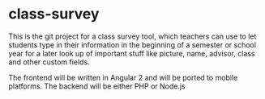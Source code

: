 # class-survey

This is the git project for a class survey tool, which teachers can use to let students type in their information in the beginning of a semester or school year for a later look up of important stuff like picture, name, advisor, class and other custom fields.

The frontend will be written in Angular 2 and will be ported to mobile platforms. The backend will be either PHP or Node.js
